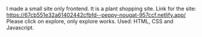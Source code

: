 I made a small site only frontend. It is a plant shopping site.
Link for the site: https://67cb551e32a61402442cfbfd--peppy-nougat-957ccf.netlify.app/
Please click on explore, only explore works.
Used: HTML, CSS and Javascript.
